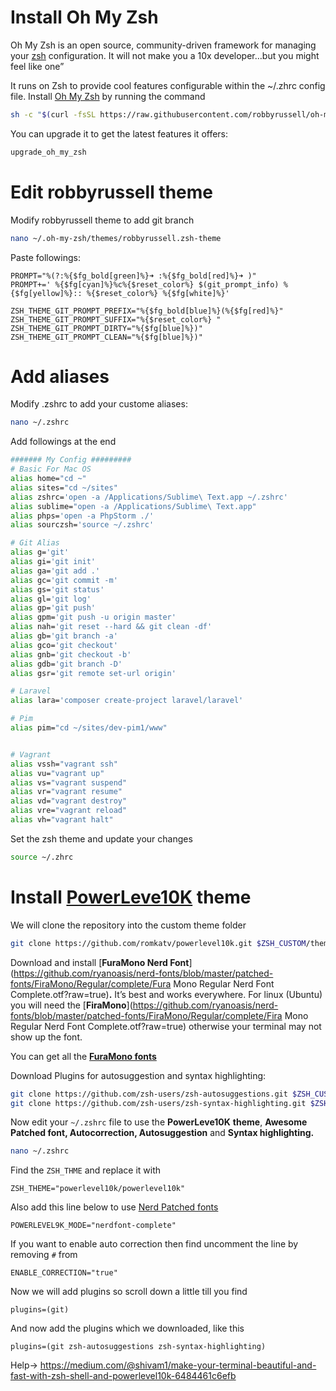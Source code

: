 # Install Oh My Zsh

Oh My Zsh is an open source, community-driven framework for managing your [zsh](https://www.zsh.org/) configuration. It will not make you a 10x developer…but you might feel like one”



It runs on Zsh to provide cool features configurable within the ~/.zhrc config file. Install [Oh My Zsh](https://github.com/robbyrussell/oh-my-zsh) by running the command

```bash
sh -c "$(curl -fsSL https://raw.githubusercontent.com/robbyrussell/oh-my-zsh/master/tools/install.sh)"
```



You can upgrade it to get the latest features it offers:

```bash
upgrade_oh_my_zsh
```



# Edit robbyrussell theme

Modify robbyrussell theme to add git branch

```bash
nano ~/.oh-my-zsh/themes/robbyrussell.zsh-theme
```



Paste followings:

```
PROMPT="%(?:%{$fg_bold[green]%}➜ :%{$fg_bold[red]%}➜ )"
PROMPT+=' %{$fg[cyan]%}%c%{$reset_color%} $(git_prompt_info) %{$fg[yellow]%}:: %{$reset_color%} %{$fg[white]%}'

ZSH_THEME_GIT_PROMPT_PREFIX="%{$fg_bold[blue]%}(%{$fg[red]%}"
ZSH_THEME_GIT_PROMPT_SUFFIX="%{$reset_color%} "
ZSH_THEME_GIT_PROMPT_DIRTY="%{$fg[blue]%})"
ZSH_THEME_GIT_PROMPT_CLEAN="%{$fg[blue]%})"
```



# Add aliases

Modify .zshrc to add your custome aliases:

```bash
nano ~/.zshrc
```



Add followings at the end

```bash
####### My Config #########
# Basic For Mac OS
alias home="cd ~"
alias sites="cd ~/sites"
alias zshrc='open -a /Applications/Sublime\ Text.app ~/.zshrc'
alias sublime="open -a /Applications/Sublime\ Text.app"
alias phps='open -a PhpStorm ./'
alias sourczsh='source ~/.zshrc'

# Git Alias
alias g='git'
alias gi='git init'
alias ga='git add .'
alias gc='git commit -m'
alias gs='git status'
alias gl='git log'
alias gp='git push'
alias gpm='git push -u origin master'
alias nah='git reset --hard && git clean -df'
alias gb='git branch -a'
alias gco='git checkout'
alias gnb='git checkout -b'
alias gdb='git branch -D'
alias gsr='git remote set-url origin'

# Laravel
alias lara='composer create-project laravel/laravel'

# Pim
alias pim="cd ~/sites/dev-pim1/www"


# Vagrant
alias vssh="vagrant ssh"
alias vu="vagrant up"
alias vs="vagrant suspend"
alias vr="vagrant resume"
alias vd="vagrant destroy"
alias vre="vagrant reload"
alias vh="vagrant halt"
```



Set the zsh theme and update your changes

```bash
source ~/.zhrc
```



# Install [PowerLeve10K](https://github.com/romkatv/powerlevel10k) theme



We will clone the repository into the custom theme folder

```bash
git clone https://github.com/romkatv/powerlevel10k.git $ZSH_CUSTOM/themes/powerlevel10k
```



Download and install [**FuraMono Nerd Font**](https://github.com/ryanoasis/nerd-fonts/blob/master/patched-fonts/FiraMono/Regular/complete/Fura Mono Regular Nerd Font Complete.otf?raw=true)**.** It’s best and works everywhere. For linux (Ubuntu) you will need the [**FiraMono**](https://github.com/ryanoasis/nerd-fonts/blob/master/patched-fonts/FiraMono/Regular/complete/Fira Mono Regular Nerd Font Complete.otf?raw=true) otherwise your terminal may not show up the font.

You can get all the [**FuraMono fonts**](https://github.com/ryanoasis/nerd-fonts/tree/master/patched-fonts/FiraMono)



Download Plugins for autosuggestion and syntax highlighting:

```bash
git clone https://github.com/zsh-users/zsh-autosuggestions.git $ZSH_CUSTOM/plugins/zsh-autosuggestions && /
git clone https://github.com/zsh-users/zsh-syntax-highlighting.git $ZSH_CUSTOM/plugins/zsh-syntax-highlighting
```



Now edit your `~/.zshrc` file to use the **PowerLeve10K** **theme**, **Awesome Patched font, Autocorrection, Autosuggestion** and **Syntax highlighting.**

```bash
nano ~/.zshrc
```



Find the `ZSH_THME` and replace it with

```
ZSH_THEME="powerlevel10k/powerlevel10k"
```



Also add this line below to use [Nerd Patched fonts](https://github.com/ryanoasis/nerd-fonts)

```
POWERLEVEL9K_MODE="nerdfont-complete"
```



If you want to enable auto correction then find uncomment the line by removing `#` from

```
ENABLE_CORRECTION="true"
```



Now we will add plugins so scroll down a little till you find

```
plugins=(git)
```



And now add the plugins which we downloaded, like this

```
plugins=(git zsh-autosuggestions zsh-syntax-highlighting)
```





Help-> https://medium.com/@shivam1/make-your-terminal-beautiful-and-fast-with-zsh-shell-and-powerlevel10k-6484461c6efb
